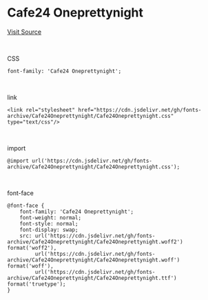 # Cafe24 Oneprettynight

[Visit Source](https://fonts.cafe24.com/)

&nbsp;

CSS

```
font-family: 'Cafe24 Oneprettynight';
```

&nbsp;

link

```
<link rel="stylesheet" href="https://cdn.jsdelivr.net/gh/fonts-archive/Cafe24Oneprettynight/Cafe24Oneprettynight.css" type="text/css"/>
```

&nbsp;

import

```
@import url('https://cdn.jsdelivr.net/gh/fonts-archive/Cafe24Oneprettynight/Cafe24Oneprettynight.css');
```

&nbsp;

font-face

```
@font-face {
    font-family: 'Cafe24 Oneprettynight';
    font-weight: normal;
    font-style: normal;
    font-display: swap;
    src: url('https://cdn.jsdelivr.net/gh/fonts-archive/Cafe24Oneprettynight/Cafe24Oneprettynight.woff2') format('woff2'),
         url('https://cdn.jsdelivr.net/gh/fonts-archive/Cafe24Oneprettynight/Cafe24Oneprettynight.woff') format('woff'),
         url('https://cdn.jsdelivr.net/gh/fonts-archive/Cafe24Oneprettynight/Cafe24Oneprettynight.ttf') format('truetype');
}
```
